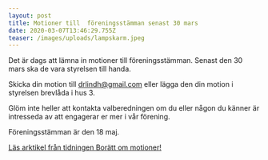 ```yaml
---
layout: post
title: Motioner till  föreningsstämman senast 30 mars
date: 2020-03-07T13:46:29.755Z
teaser: /images/uploads/lampskarm.jpeg
---
```

Det är dags att lämna in motioner till föreningsstämman. Senast den 30 mars ska de vara styrelsen till handa.

Skicka din motion till [drlindh@gmail.com](<mailto: drlindh@gmail.com>) eller lägga den din motion i styrelsen brevlåda i hus 3.

Glöm inte heller att kontakta valberedningen om du eller någon du känner är intresseda av att engagerar er mer i vår förening.

Föreningsstämman är den 18 maj.

[Läs arktikel från tidningen Borätt om motioner!](/images/uploads/Motioner_Boratt.pdf)